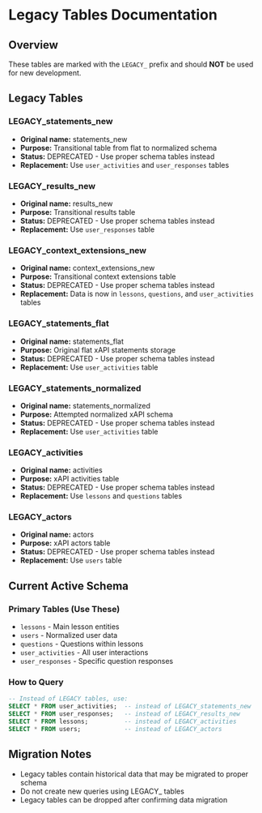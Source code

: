 # Legacy Tables Documentation

## Overview
These tables are marked with the `LEGACY_` prefix and should **NOT** be used for new development.

## Legacy Tables

### LEGACY_statements_new
- **Original name:** statements_new
- **Purpose:** Transitional table from flat to normalized schema
- **Status:** DEPRECATED - Use proper schema tables instead
- **Replacement:** Use `user_activities` and `user_responses` tables

### LEGACY_results_new  
- **Original name:** results_new
- **Purpose:** Transitional results table
- **Status:** DEPRECATED - Use proper schema tables instead
- **Replacement:** Use `user_responses` table

### LEGACY_context_extensions_new
- **Original name:** context_extensions_new
- **Purpose:** Transitional context extensions table
- **Status:** DEPRECATED - Use proper schema tables instead
- **Replacement:** Data is now in `lessons`, `questions`, and `user_activities` tables

### LEGACY_statements_flat
- **Original name:** statements_flat
- **Purpose:** Original flat xAPI statements storage
- **Status:** DEPRECATED - Use proper schema tables instead
- **Replacement:** Use `user_activities` table

### LEGACY_statements_normalized
- **Original name:** statements_normalized
- **Purpose:** Attempted normalized xAPI schema
- **Status:** DEPRECATED - Use proper schema tables instead
- **Replacement:** Use `user_activities` table

### LEGACY_activities
- **Original name:** activities
- **Purpose:** xAPI activities table
- **Status:** DEPRECATED - Use proper schema tables instead
- **Replacement:** Use `lessons` and `questions` tables

### LEGACY_actors
- **Original name:** actors
- **Purpose:** xAPI actors table
- **Status:** DEPRECATED - Use proper schema tables instead
- **Replacement:** Use `users` table

## Current Active Schema

### Primary Tables (Use These)
- `lessons` - Main lesson entities
- `users` - Normalized user data  
- `questions` - Questions within lessons
- `user_activities` - All user interactions
- `user_responses` - Specific question responses

### How to Query
```sql
-- Instead of LEGACY tables, use:
SELECT * FROM user_activities;  -- instead of LEGACY_statements_new
SELECT * FROM user_responses;   -- instead of LEGACY_results_new
SELECT * FROM lessons;          -- instead of LEGACY_activities
SELECT * FROM users;            -- instead of LEGACY_actors
```

## Migration Notes
- Legacy tables contain historical data that may be migrated to proper schema
- Do not create new queries using LEGACY_ tables
- Legacy tables can be dropped after confirming data migration
